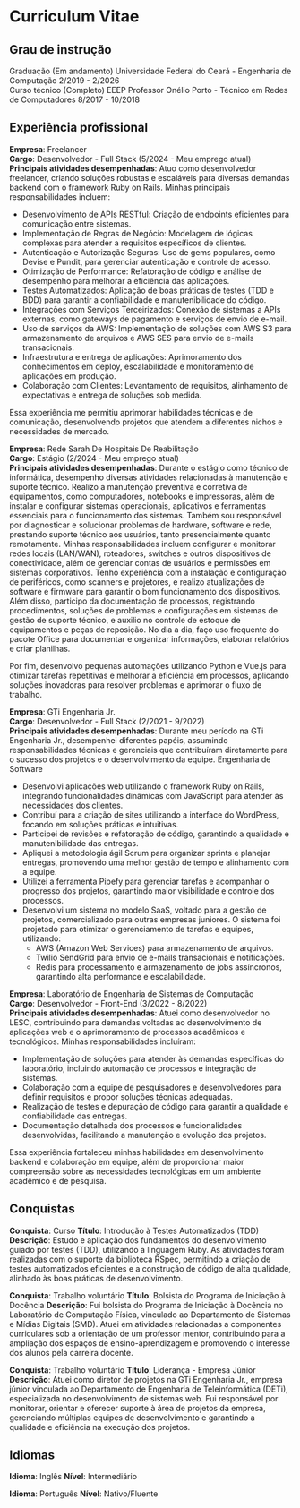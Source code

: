 # Curriculum Vitae

## Grau de instrução

Graduação (Em andamento)
Universidade Federal do Ceará - Engenharia de Computação
2/2019 - 2/2026\
Curso técnico (Completo)
EEEP Professor Onélio Porto - Técnico em Redes de Computadores
8/2017 - 10/2018

## Experiência profissional

**Empresa**: Freelancer\
**Cargo**: Desenvolvedor - Full Stack (5/2024 - Meu emprego atual)\
**Principais atividades desempenhadas**: Atuo como desenvolvedor freelancer, criando
soluções robustas e escaláveis para diversas demandas backend com o framework Ruby
on Rails. Minhas principais responsabilidades incluem:
- Desenvolvimento de APIs RESTful: Criação de endpoints eficientes para comunicação entre sistemas.
- Implementação de Regras de Negócio: Modelagem de lógicas complexas para atender a requisitos específicos de clientes.
- Autenticação e Autorização Seguras: Uso de gems populares, como Devise e Pundit, para gerenciar autenticação e controle de acesso.
- Otimização de Performance: Refatoração de código e análise de desempenho para melhorar a eficiência das aplicações.
- Testes Automatizados: Aplicação de boas práticas de testes (TDD e BDD) para garantir a confiabilidade e manutenibilidade do código.
- Integrações com Serviços Terceirizados: Conexão de sistemas a APIs externas, como gateways de pagamento e serviços de envio de e-mail.
- Uso de serviços da AWS: Implementação de soluções com AWS S3 para armazenamento de arquivos e AWS SES para envio de e-mails transacionais.
- Infraestrutura e entrega de aplicações: Aprimoramento dos conhecimentos em deploy, escalabilidade e monitoramento de aplicações em produção.
- Colaboração com Clientes: Levantamento de requisitos, alinhamento de expectativas e entrega de soluções sob medida.

Essa experiência me permitiu aprimorar habilidades técnicas e de comunicação,
desenvolvendo projetos que atendem a diferentes nichos e necessidades de mercado.

**Empresa**: Rede Sarah De Hospitais De Reabilitação\
**Cargo**: Estágio (2/2024 - Meu emprego atual)\
**Principais atividades desempenhadas**: Durante o estágio como técnico de informática,
desempenho diversas atividades relacionadas à manutenção e suporte técnico. Realizo
a manutenção preventiva e corretiva de equipamentos, como computadores, notebooks e
impressoras, além de instalar e configurar sistemas operacionais, aplicativos e ferramentas
essenciais para o funcionamento dos sistemas. Também sou responsável por diagnosticar e
solucionar problemas de hardware, software e rede, prestando suporte técnico aos usuários,
tanto presencialmente quanto remotamente.
Minhas responsabilidades incluem configurar e monitorar redes locais (LAN/WAN),
roteadores, switches e outros dispositivos de conectividade, além de gerenciar contas de
usuários e permissões em sistemas corporativos. Tenho experiência com a instalação e
configuração de periféricos, como scanners e projetores, e realizo atualizações de software
e firmware para garantir o bom funcionamento dos dispositivos.
Além disso, participo da documentação de processos, registrando procedimentos, soluções
de problemas e configurações em sistemas de gestão de suporte técnico, e auxilio no
controle de estoque de equipamentos e peças de reposição. No dia a dia, faço uso frequente
do pacote Office para documentar e organizar informações, elaborar relatórios e criar
planilhas.

Por fim, desenvolvo pequenas automações utilizando Python e Vue.js para otimizar tarefas
repetitivas e melhorar a eficiência em processos, aplicando soluções inovadoras para
resolver problemas e aprimorar o fluxo de trabalho.

**Empresa**: GTi Engenharia Jr.\
**Cargo**: Desenvolvedor - Full Stack (2/2021 - 9/2022)\
**Principais atividades desempenhadas**: Durante meu período na GTi Engenharia Jr.,
desempenhei diferentes papéis, assumindo responsabilidades técnicas e gerenciais que
contribuíram diretamente para o sucesso dos projetos e o desenvolvimento da equipe.
Engenharia de Software
- Desenvolvi aplicações web utilizando o framework Ruby on Rails, integrando funcionalidades dinâmicas com JavaScript para atender às necessidades dos clientes.
- Contribuí para a criação de sites utilizando a interface do WordPress, focando em soluções práticas e intuitivas.
- Participei de revisões e refatoração de código, garantindo a qualidade e manutenibilidade das entregas.
- Apliquei a metodologia ágil Scrum para organizar sprints e planejar entregas, promovendo uma melhor gestão de tempo e alinhamento com a equipe.
- Utilizei a ferramenta Pipefy para gerenciar tarefas e acompanhar o progresso dos projetos, garantindo maior visibilidade e controle dos processos.
- Desenvolvi um sistema no modelo SaaS, voltado para a gestão de projetos, comercializado para outras empresas juniores. O sistema foi projetado para otimizar o gerenciamento de tarefas e equipes, utilizando:
  - AWS (Amazon Web Services) para armazenamento de arquivos.
  - Twilio SendGrid para envio de e-mails transacionais e notificações.
  - Redis para processamento e armazenamento de jobs assíncronos, garantindo alta performance e escalabilidade.

**Empresa**: Laboratório de Engenharia de Sistemas de Computação\
**Cargo**: Desenvolvedor - Front-End (3/2022 - 8/2022)\
**Principais atividades desempenhadas**: Atuei como desenvolvedor no LESC, contribuindo
para demandas voltadas ao desenvolvimento de aplicações web e o aprimoramento de
processos acadêmicos e tecnológicos. Minhas responsabilidades incluíram:
- Implementação de soluções para atender às demandas específicas do laboratório, incluindo
automação de processos e integração de sistemas.
- Colaboração com a equipe de pesquisadores e desenvolvedores para definir requisitos e
propor soluções técnicas adequadas.
- Realização de testes e depuração de código para garantir a qualidade e confiabilidade das
entregas.
- Documentação detalhada dos processos e funcionalidades desenvolvidas, facilitando a
manutenção e evolução dos projetos.

Essa experiência fortaleceu minhas habilidades em desenvolvimento backend e colaboração
em equipe, além de proporcionar maior compreensão sobre as necessidades tecnológicas
em um ambiente acadêmico e de pesquisa.

## Conquistas
**Conquista**: Curso
**Título**: Introdução à Testes Automatizados (TDD)
**Descrição**: Estudo e aplicação dos fundamentos do desenvolvimento guiado por testes
(TDD), utilizando a linguagem Ruby. As atividades foram realizadas com o suporte da
biblioteca RSpec, permitindo a criação de testes automatizados eficientes e a construção
de código de alta qualidade, alinhado às boas práticas de desenvolvimento.

**Conquista**: Trabalho voluntário
**Título**: Bolsista do Programa de Iniciação à Docência
**Descrição**: Fui bolsista do Programa de Iniciação à Docência no Laboratório de Computação
Física, vinculado ao Departamento de Sistemas e Mídias Digitais (SMD). Atuei em atividades
relacionadas a componentes curriculares sob a orientação de um professor mentor,
contribuindo para a ampliação dos espaços de ensino-aprendizagem e promovendo o
interesse dos alunos pela carreira docente.

**Conquista**: Trabalho voluntário
**Título**: Liderança - Empresa Júnior
**Descrição**: Atuei como diretor de projetos na GTi Engenharia Jr., empresa júnior
vinculada ao Departamento de Engenharia de Teleinformática (DETi), especializada no
desenvolvimento de sistemas web. Fui responsável por monitorar, orientar e oferecer suporte
à área de projetos da empresa, gerenciando múltiplas equipes de desenvolvimento e
garantindo a qualidade e eficiência na execução dos projetos.

## Idiomas
**Idioma**: Inglês
**Nível**: Intermediário

**Idioma**: Português
**Nível**: Nativo/Fluente
